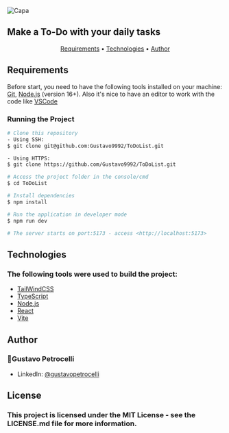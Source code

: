 ![Capa](https://user-images.githubusercontent.com/85003081/197342561-0ead53a8-d302-4e59-9b65-7627dc30d12c.png)
## Make a To-Do with your daily tasks

<p align="center">
  <a href="#requirements">Requirements</a> •
  <a href="#technologies">Technologies</a> • 
  <a href="#author">Author</a>
</p>

## Requirements

Before start, you need to have the following tools installed on your machine:
[Git](https://git-scm.com), [Node.js](https://nodejs.org/en/) (version 16+). 
Also it's nice to have an editor to work with the code like [VSCode](https://code.visualstudio.com/)

### Running the Project

```bash
# Clone this repository
- Using SSH:
$ git clone git@github.com:Gustavo9992/ToDoList.git

- Using HTTPS:
$ git clone https://github.com/Gustavo9992/ToDoList.git

# Access the project folder in the console/cmd
$ cd ToDoList

# Install dependencies 
$ npm install

# Run the application in developer mode 
$ npm run dev

# The server starts on port:5173 - access <http://localhost:5173>
```

## Technologies

### The following tools were used to build the project:

- [TailWindCSS](https://tailwindcss.com/)
- [TypeScript](https://www.typescriptlang.org/)
- [Node.js](https://nodejs.org/en/)
- [React](https://pt-br.reactjs.org/)
- [Vite](https://vitejs.dev/)

## Author 
### 👤Gustavo Petrocelli
- LinkedIn: [@gustavopetrocelli](https://www.linkedin.com/in/gustavopetrocelli/)

## License
### This project is licensed under the MIT License - see the LICENSE.md file for more information.

